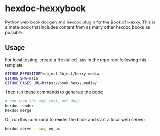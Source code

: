 # hexdoc-hexxybook

Python web book docgen and [hexdoc](https://pypi.org/project/hexdoc) plugin for the [Book of Hexxy](https://book.hexxy.media/). This is a meta-book that includes content from as many other hexdoc books as possible.

## Usage

For local testing, create a file called `.env` in the repo root following this template:
```sh
GITHUB_REPOSITORY=object-Object/hexxy.media
GITHUB_SHA=main
GITHUB_PAGES_URL=https://book.hexxy.media/
```

Then run these commands to generate the book:
```sh
# run from the repo root, not doc/
hexdoc render
hexdoc merge
```

Or, run this command to render the book and start a local web server:
```sh
hexdoc serve --lang en_us
```
